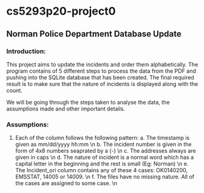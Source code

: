 # cs5293p20-project0
## Norman Police Department Database Update
### Introduction:
This project aims to update the incidents and order them alphabetically. The program contains of 5 different steps to process the data from the PDF and pushing into the SQLite database that has been created. The final required result is to make sure that the nature of incidents is displayed along with the count. 

We will be going through the steps taken to analyse the data, the assumptions made and other important details.

### Assumptions:
1. Each of the column follows the following pattern:
  a. The timestamp is given as mm/dd/yyyy hh:mm \n
  b. The incident number is given in the form of 4x8 numbers seaprated by a (-) \n
  c. The addresses always are given in caps \n
  d. The nature of incident is a normal word which has a capital letter in the beginning and the rest is small (Eg: Norman) \n
  e. The Incident_ori column contains any of these 4 cases: OK0140200, EMSSTAT, 14005 or 14009. \n
  f. The files have no missing nature. All of the cases are assigned to some case. \n

### 
